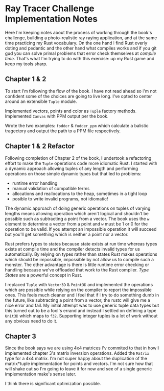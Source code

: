 # Ray Tracer Challenge Implementation Notes

Here I'm keeping notes about the process of working through the book's challenge, building a photo-realistic ray raying application, and at the same time practicing my Rust vocabulary. On the one hand I find Rust overly doting and pedantic and the other hand what compiles works and if you git gud you can solve primal problems that error check themselves at *compile time*. That's what I'm trying to do with this exercise: up my Rust game and keep my tools sharp.

## Chapter 1 & 2

To start I'm following the flow of the book. I have not read ahead so I'm not confident some of the choices are going to live long. I've opted to center around an extensible `Tuple` module.

Implemented vectors, points and color as `Tuple` factory methods. Implemented `Canvas` with PPM output per the book.

Wrote the two examples: `fodder` & `fodder_ppm` which calculate a balistic tragectory and output the path to a PPM file respectively.

## Chapter 1 & 2 Refactor

Following completion of Chapter 2 of the book, I undertook a refactoring effort to make the `Tuple` operations code more idiomatic Rust. I started with a dynamic approach allowing tuples of any length and performing operations on those simple dynamic types but that led to problems:

* runtime error handling
* manual validation of compatible terms
* allocations and reallocations to the heap, sometimes in a tight loop
* posible to write invalid programs, not idiomatic!

The dynamic approach of doing generic operations on tuples of varying lengths means allowing operation which aren't logical and shouldn't be possible such as subtracting a point from a vector. The book uses the `w` element to determine a vector from a point and `w` must be 1 or 0 for the operation to be valid. If you attempt an impossible operation it will succeed but you'll get something which is neither a point nor a vector.

Rust prefers types to states because state exists at run time whereas types exists at compile time and the compiler detects invalid types for us automatically. By relying on types rather than states Rust makes operations which should be impossible, impossible by not allow us to compile such a monster. The other advantage is there is little runtime error checking or handling because we've offloaded that work to the Rust compiler. *Type States* are a powerful concept in Rust.

I replaced `Tuple` with `Vector3D` & `Point3D` and implemented the operations which are possible while relying on the compiler to report the impossible ones. This feels much cleaner and I feel that if I try to do something dumb in the future, like subtracting a point from a vector, the rustc will give me a nice error and fail. My initial attempt was to use generic tuple data types but this turned out to be a fool's errand and instead I settled on defining a type `Unit3D` which maps to `f32`. Supporting integer tuples is a lot of work without any obvious need to do it.

## Chapter 3

Since the book says we are using 4x4 matrices I'v commited to that in how I implemented chapter 3's matrix inversion operations. Added the `Matrix` type for a 4x4 matrix. I'm not super happy about the duplication of the matrix*tuple implementation for points and vectors. I'm not sure how that will shake out so I'm going to leave it for now and see of a single generic implementation make's sense later.

I think there is significant optimization possible.